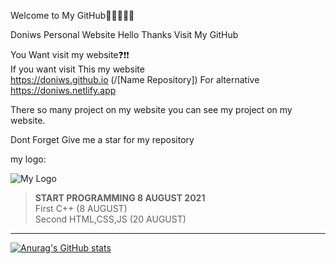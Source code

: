 Welcome to My GitHub👋👋👋👋👋                                           
                                                                           
Doniws Personal Website Hello Thanks Visit My GitHub                       
                                                                           
You Want visit my website❓❗❗                                                                                                       
If you want visit This my website                                                                                
https://doniws.github.io  (/[Name Repository]) For alternative https://doniws.netlify.app        
                                                                           
There so many project on my website you can see my project on my website.  

Dont Forget Give me a star for my repository

my logo:

![My Logo](https://doniws.netlify.app/images/logoutama.webp)

>**START PROGRAMMING 8 AUGUST 2021**<br>
First C++ (8 AUGUST)<br>
Second HTML,CSS,JS (20 AUGUST)<br>
_________________________
[![Anurag's GitHub stats](https://github-readme-stats.vercel.app/api?username=Doniws)](https://github.com/Doniws/)

